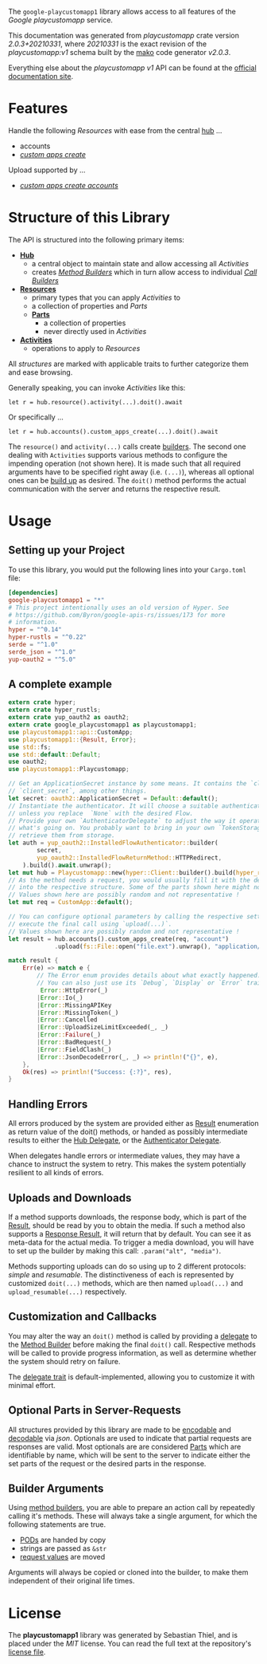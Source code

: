 <!---
DO NOT EDIT !
This file was generated automatically from 'src/mako/api/README.md.mako'
DO NOT EDIT !
-->
The `google-playcustomapp1` library allows access to all features of the *Google playcustomapp* service.

This documentation was generated from *playcustomapp* crate version *2.0.3+20210331*, where *20210331* is the exact revision of the *playcustomapp:v1* schema built by the [mako](http://www.makotemplates.org/) code generator *v2.0.3*.

Everything else about the *playcustomapp* *v1* API can be found at the
[official documentation site](https://developers.google.com/android/work/play/custom-app-api/).
# Features

Handle the following *Resources* with ease from the central [hub](https://docs.rs/google-playcustomapp1/2.0.3+20210331/google_playcustomapp1/Playcustomapp) ... 

* accounts
 * [*custom apps create*](https://docs.rs/google-playcustomapp1/2.0.3+20210331/google_playcustomapp1/api::AccountCustomAppCreateCall)


Upload supported by ...

* [*custom apps create accounts*](https://docs.rs/google-playcustomapp1/2.0.3+20210331/google_playcustomapp1/api::AccountCustomAppCreateCall)



# Structure of this Library

The API is structured into the following primary items:

* **[Hub](https://docs.rs/google-playcustomapp1/2.0.3+20210331/google_playcustomapp1/Playcustomapp)**
    * a central object to maintain state and allow accessing all *Activities*
    * creates [*Method Builders*](https://docs.rs/google-playcustomapp1/2.0.3+20210331/google_playcustomapp1/client::MethodsBuilder) which in turn
      allow access to individual [*Call Builders*](https://docs.rs/google-playcustomapp1/2.0.3+20210331/google_playcustomapp1/client::CallBuilder)
* **[Resources](https://docs.rs/google-playcustomapp1/2.0.3+20210331/google_playcustomapp1/client::Resource)**
    * primary types that you can apply *Activities* to
    * a collection of properties and *Parts*
    * **[Parts](https://docs.rs/google-playcustomapp1/2.0.3+20210331/google_playcustomapp1/client::Part)**
        * a collection of properties
        * never directly used in *Activities*
* **[Activities](https://docs.rs/google-playcustomapp1/2.0.3+20210331/google_playcustomapp1/client::CallBuilder)**
    * operations to apply to *Resources*

All *structures* are marked with applicable traits to further categorize them and ease browsing.

Generally speaking, you can invoke *Activities* like this:

```Rust,ignore
let r = hub.resource().activity(...).doit().await
```

Or specifically ...

```ignore
let r = hub.accounts().custom_apps_create(...).doit().await
```

The `resource()` and `activity(...)` calls create [builders][builder-pattern]. The second one dealing with `Activities` 
supports various methods to configure the impending operation (not shown here). It is made such that all required arguments have to be 
specified right away (i.e. `(...)`), whereas all optional ones can be [build up][builder-pattern] as desired.
The `doit()` method performs the actual communication with the server and returns the respective result.

# Usage

## Setting up your Project

To use this library, you would put the following lines into your `Cargo.toml` file:

```toml
[dependencies]
google-playcustomapp1 = "*"
# This project intentionally uses an old version of Hyper. See
# https://github.com/Byron/google-apis-rs/issues/173 for more
# information.
hyper = "^0.14"
hyper-rustls = "^0.22"
serde = "^1.0"
serde_json = "^1.0"
yup-oauth2 = "^5.0"
```

## A complete example

```Rust
extern crate hyper;
extern crate hyper_rustls;
extern crate yup_oauth2 as oauth2;
extern crate google_playcustomapp1 as playcustomapp1;
use playcustomapp1::api::CustomApp;
use playcustomapp1::{Result, Error};
use std::fs;
use std::default::Default;
use oauth2;
use playcustomapp1::Playcustomapp;

// Get an ApplicationSecret instance by some means. It contains the `client_id` and 
// `client_secret`, among other things.
let secret: oauth2::ApplicationSecret = Default::default();
// Instantiate the authenticator. It will choose a suitable authentication flow for you, 
// unless you replace  `None` with the desired Flow.
// Provide your own `AuthenticatorDelegate` to adjust the way it operates and get feedback about 
// what's going on. You probably want to bring in your own `TokenStorage` to persist tokens and
// retrieve them from storage.
let auth = yup_oauth2::InstalledFlowAuthenticator::builder(
        secret,
        yup_oauth2::InstalledFlowReturnMethod::HTTPRedirect,
    ).build().await.unwrap();
let mut hub = Playcustomapp::new(hyper::Client::builder().build(hyper_rustls::HttpsConnector::with_native_roots()), auth);
// As the method needs a request, you would usually fill it with the desired information
// into the respective structure. Some of the parts shown here might not be applicable !
// Values shown here are possibly random and not representative !
let mut req = CustomApp::default();

// You can configure optional parameters by calling the respective setters at will, and
// execute the final call using `upload(...)`.
// Values shown here are possibly random and not representative !
let result = hub.accounts().custom_apps_create(req, "account")
             .upload(fs::File::open("file.ext").unwrap(), "application/octet-stream".parse().unwrap()).await;

match result {
    Err(e) => match e {
        // The Error enum provides details about what exactly happened.
        // You can also just use its `Debug`, `Display` or `Error` traits
         Error::HttpError(_)
        |Error::Io(_)
        |Error::MissingAPIKey
        |Error::MissingToken(_)
        |Error::Cancelled
        |Error::UploadSizeLimitExceeded(_, _)
        |Error::Failure(_)
        |Error::BadRequest(_)
        |Error::FieldClash(_)
        |Error::JsonDecodeError(_, _) => println!("{}", e),
    },
    Ok(res) => println!("Success: {:?}", res),
}

```
## Handling Errors

All errors produced by the system are provided either as [Result](https://docs.rs/google-playcustomapp1/2.0.3+20210331/google_playcustomapp1/client::Result) enumeration as return value of
the doit() methods, or handed as possibly intermediate results to either the 
[Hub Delegate](https://docs.rs/google-playcustomapp1/2.0.3+20210331/google_playcustomapp1/client::Delegate), or the [Authenticator Delegate](https://docs.rs/yup-oauth2/*/yup_oauth2/trait.AuthenticatorDelegate.html).

When delegates handle errors or intermediate values, they may have a chance to instruct the system to retry. This 
makes the system potentially resilient to all kinds of errors.

## Uploads and Downloads
If a method supports downloads, the response body, which is part of the [Result](https://docs.rs/google-playcustomapp1/2.0.3+20210331/google_playcustomapp1/client::Result), should be
read by you to obtain the media.
If such a method also supports a [Response Result](https://docs.rs/google-playcustomapp1/2.0.3+20210331/google_playcustomapp1/client::ResponseResult), it will return that by default.
You can see it as meta-data for the actual media. To trigger a media download, you will have to set up the builder by making
this call: `.param("alt", "media")`.

Methods supporting uploads can do so using up to 2 different protocols: 
*simple* and *resumable*. The distinctiveness of each is represented by customized 
`doit(...)` methods, which are then named `upload(...)` and `upload_resumable(...)` respectively.

## Customization and Callbacks

You may alter the way an `doit()` method is called by providing a [delegate](https://docs.rs/google-playcustomapp1/2.0.3+20210331/google_playcustomapp1/client::Delegate) to the 
[Method Builder](https://docs.rs/google-playcustomapp1/2.0.3+20210331/google_playcustomapp1/client::CallBuilder) before making the final `doit()` call. 
Respective methods will be called to provide progress information, as well as determine whether the system should 
retry on failure.

The [delegate trait](https://docs.rs/google-playcustomapp1/2.0.3+20210331/google_playcustomapp1/client::Delegate) is default-implemented, allowing you to customize it with minimal effort.

## Optional Parts in Server-Requests

All structures provided by this library are made to be [encodable](https://docs.rs/google-playcustomapp1/2.0.3+20210331/google_playcustomapp1/client::RequestValue) and 
[decodable](https://docs.rs/google-playcustomapp1/2.0.3+20210331/google_playcustomapp1/client::ResponseResult) via *json*. Optionals are used to indicate that partial requests are responses 
are valid.
Most optionals are are considered [Parts](https://docs.rs/google-playcustomapp1/2.0.3+20210331/google_playcustomapp1/client::Part) which are identifiable by name, which will be sent to 
the server to indicate either the set parts of the request or the desired parts in the response.

## Builder Arguments

Using [method builders](https://docs.rs/google-playcustomapp1/2.0.3+20210331/google_playcustomapp1/client::CallBuilder), you are able to prepare an action call by repeatedly calling it's methods.
These will always take a single argument, for which the following statements are true.

* [PODs][wiki-pod] are handed by copy
* strings are passed as `&str`
* [request values](https://docs.rs/google-playcustomapp1/2.0.3+20210331/google_playcustomapp1/client::RequestValue) are moved

Arguments will always be copied or cloned into the builder, to make them independent of their original life times.

[wiki-pod]: http://en.wikipedia.org/wiki/Plain_old_data_structure
[builder-pattern]: http://en.wikipedia.org/wiki/Builder_pattern
[google-go-api]: https://github.com/google/google-api-go-client

# License
The **playcustomapp1** library was generated by Sebastian Thiel, and is placed 
under the *MIT* license.
You can read the full text at the repository's [license file][repo-license].

[repo-license]: https://github.com/Byron/google-apis-rsblob/main/LICENSE.md
